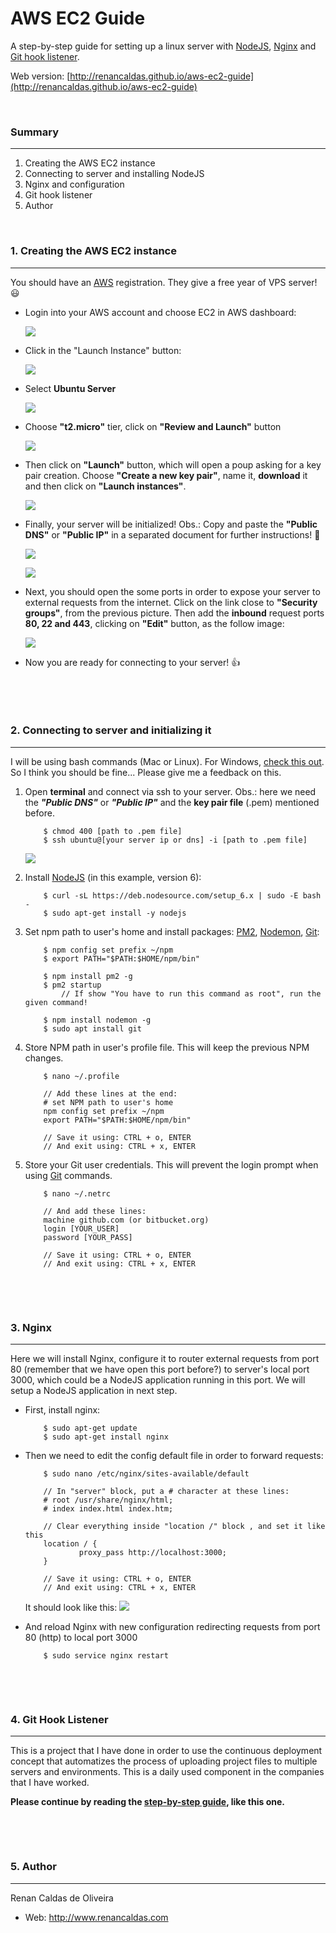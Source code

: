 # AWS EC2 Guide

A step-by-step guide for setting up a linux server with [NodeJS](https://nodejs.org/en/), [Nginx](https://nginx.org/) and [Git hook listener](https://github.com/renancaldas/git-hook-listener).

Web version: [http://renancaldas.github.io/aws-ec2-guide](http://renancaldas.github.io/aws-ec2-guide)

&nbsp;

### Summary
---
1. Creating the AWS EC2 instance
2. Connecting to server and installing NodeJS
3. Nginx and configuration
4. Git hook listener
5. Author

&nbsp;

### 1. Creating the AWS EC2 instance 
---
You should have an [AWS](aws.amazon.com) registration. They give a free year of VPS server! 😃 

- Login into your AWS account and choose EC2 in AWS dashboard:

    ![](https://cdn.rawgit.com/renancaldas/aws-ec2-guide/master/img/01.png)

- Click in the "Launch Instance" button:

    ![](https://cdn.rawgit.com/renancaldas/aws-ec2-guide/master/img/02.png)


- Select **Ubuntu Server**

    ![](https://cdn.rawgit.com/renancaldas/aws-ec2-guide/master/img/03.png)

- Choose **"t2.micro"** tier, click on **"Review and Launch"** button

    ![](https://cdn.rawgit.com/renancaldas/aws-ec2-guide/master/img/04.png)

- Then click on **"Launch"** button, which will open a poup asking for a key pair creation. Choose **"Create a new key pair"**, name it, **download** it and then click on **"Launch instances"**.

    ![](https://cdn.rawgit.com/renancaldas/aws-ec2-guide/master/img/05.png)

- Finally, your server will be initialized! Obs.: Copy and paste the **"Public DNS"** or **"Public IP"** in a separated document for further instructions! 📝

    ![](https://cdn.rawgit.com/renancaldas/aws-ec2-guide/master/img/06.png)

    ![](https://cdn.rawgit.com/renancaldas/aws-ec2-guide/master/img/07.png)

- Next, you should open the some ports in order to expose your server to external requests from the internet. Click on the link close to **"Security groups"**, from the previous picture. Then add the **inbound** request ports **80, 22 and 443**, clicking on **"Edit"** button,  as the follow image:

    ![](https://cdn.rawgit.com/renancaldas/aws-ec2-guide/master/img/08.png)

- Now you are ready for connecting to your server! 👍
    
&nbsp;

&nbsp;

### 2. Connecting to server and initializing it
---
I will be using bash commands (Mac or Linux). For Windows, [check this out](https://msdn.microsoft.com/en-us/commandline/wsl/about). So I think you should be fine... Please give me a feedback on this.

1. Open **terminal** and connect via ssh to your server. Obs.: here we need the ***"Public DNS"*** or ***"Public IP"*** and the **key pair file** (.pem) mentioned before.
    ```
        $ chmod 400 [path to .pem file]
        $ ssh ubuntu@[your server ip or dns] -i [path to .pem file]
    ```
    ![](https://cdn.rawgit.com/renancaldas/aws-ec2-guide/master/img/09.png)


2. Install [NodeJS](https://nodejs.org/en/) (in this example, version 6):
    ```
        $ curl -sL https://deb.nodesource.com/setup_6.x | sudo -E bash -
        $ sudo apt-get install -y nodejs
    ```


3. Set npm path to user's home and install packages: [PM2](http://pm2.keymetrics.io/), [Nodemon](https://github.com/remy/nodemon), [Git](https://git-scm.com/):
    ```
        $ npm config set prefix ~/npm
        $ export PATH="$PATH:$HOME/npm/bin"
    
        $ npm install pm2 -g
        $ pm2 startup       
            // If show "You have to run this command as root", run the given command!
        
        $ npm install nodemon -g
        $ sudo apt install git
    ```
4. Store NPM path in user's profile file. This will keep the previous NPM changes.
    ```
        $ nano ~/.profile
        
        // Add these lines at the end: 
        # set NPM path to user's home
        npm config set prefix ~/npm
        export PATH="$PATH:$HOME/npm/bin"
        
        // Save it using: CTRL + o, ENTER
        // And exit using: CTRL + x, ENTER
    ```

5. Store your Git user credentials. This will prevent the login prompt when using [Git](https://git-scm.com/) commands.
    ```
        $ nano ~/.netrc
        
        // And add these lines:
        machine github.com (or bitbucket.org)
        login [YOUR_USER]
        password [YOUR_PASS]
        
        // Save it using: CTRL + o, ENTER
        // And exit using: CTRL + x, ENTER
    ```

    
&nbsp;

&nbsp;

### 3. Nginx
---
Here we will install Nginx, configure it to router external requests from port 80 (remember that we have open this port before?) to server's local port 3000, which could be a NodeJS application running in this port. We will setup a NodeJS application in next step.

- First, install nginx:
    ```
        $ sudo apt-get update
        $ sudo apt-get install nginx
    ```

- Then we need to edit the config default file in order to forward requests:
    ```
        $ sudo nano /etc/nginx/sites-available/default
        
        // In "server" block, put a # character at these lines:
        # root /usr/share/nginx/html;
        # index index.html index.htm;
        
        // Clear everything inside "location /" block , and set it like this
        location / {
                proxy_pass http://localhost:3000;           
        }
        
        // Save it using: CTRL + o, ENTER
        // And exit using: CTRL + x, ENTER
    ```
    It should look like this:
    ![](https://cdn.rawgit.com/renancaldas/aws-ec2-guide/master/img/10.png)
    

- And reload Nginx with new configuration redirecting requests from port 80 (http) to local port 3000
    ```
        $ sudo service nginx restart
    ```

&nbsp;

&nbsp;

### 4. Git Hook Listener
---
This is a project that I have done in order to use the continuous deployment concept that automatizes the process of uploading project files to multiple servers and environments. This is a daily used component in the companies that I have worked.

**Please continue by reading the [step-by-step guide](https://github.com/renancaldas/git-hook-listener), like this one.**

&nbsp;

&nbsp;

### 5. Author
---
Renan Caldas de Oliveira

- Web: http://www.renancaldas.com
